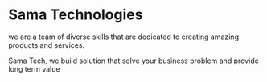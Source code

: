 # Sama Technologies 
we are a team of diverse skills that are dedicated to creating amazing products and services.

Sama Tech, we build solution that solve your business problem and provide long term value
